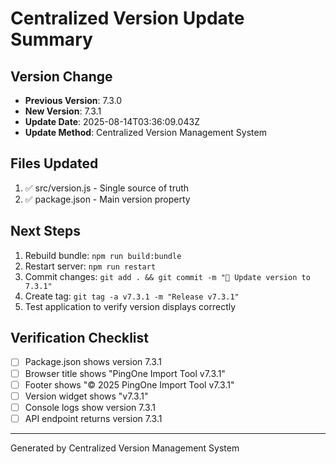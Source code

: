 # Centralized Version Update Summary

## Version Change
- **Previous Version**: 7.3.0
- **New Version**: 7.3.1
- **Update Date**: 2025-08-14T03:36:09.043Z
- **Update Method**: Centralized Version Management System

## Files Updated
1. ✅ src/version.js - Single source of truth
2. ✅ package.json - Main version property

## Next Steps
1. Rebuild bundle: `npm run build:bundle`
2. Restart server: `npm run restart`
3. Commit changes: `git add . && git commit -m "🔖 Update version to 7.3.1"`
4. Create tag: `git tag -a v7.3.1 -m "Release v7.3.1"`
5. Test application to verify version displays correctly

## Verification Checklist
- [ ] Package.json shows version 7.3.1
- [ ] Browser title shows "PingOne Import Tool v7.3.1"
- [ ] Footer shows "© 2025 PingOne Import Tool v7.3.1"
- [ ] Version widget shows "v7.3.1"
- [ ] Console logs show version 7.3.1
- [ ] API endpoint returns version 7.3.1

---
Generated by Centralized Version Management System
